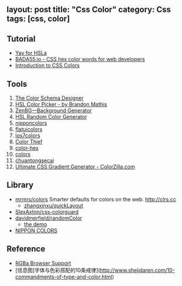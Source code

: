 layout: post
title: "Css Color"
category: Css
tags: [css, color]
---

## Tutorial

- [Yay for HSLa](http://css-tricks.com/yay-for-hsla/)
- [BADA55.io - CSS hex color words for web developers](http://bada55.io/)
- [Introduction to CSS Colors](http://sixrevisions.com/css/css-colors)

## Tools

1. [The Color Schema Designer](http://paletton.com/#uid=13F050kayGc1+Ga4mIUhqAonvAZ)
1. [HSL Color Picker - by Brandon Mathis](http://hslpicker.com/#ff0084)
1. [ZenBG—Background Generator](http://mudcu.be/bg/)
1. [HSL Random Color Generator](http://www.mattgroeber.com/utilities/random-color-generator/)
1.  [nipponcolors](http://nipponcolors.com/)
1.  [flatuicolors](http://flatuicolors.com/)
1.  [ios7colors](http://ios7colors.com/)
1.  [Color Thief](http://lokeshdhakar.com/projects/color-thief/)
1.  [color-hex](http://www.color-hex.com/)
1.  [colors](https://github.com/mrmrs/colors)
1.  [chuantongsecai](http://ylbook.com/cms/web/chuantongsecai/chuantongsecai.htm)
2. [Ultimate CSS Gradient Generator - ColorZilla.com](http://www.colorzilla.com/gradient-editor/)

## Library

- [mrmrs/colors](https://github.com/mrmrs/colors) Smarter defaults for colors on the web. <http://clrs.cc>
    + [zhangxinxu/quickLayout](https://github.com/zhangxinxu/quickLayout)
- [SlexAxton/css-colorguard](https://github.com/SlexAxton/css-colorguard)
- [davidmerfield/randomColor](https://github.com/davidmerfield/randomColor)
    + [the demo](http://llllll.li/randomColor/)
- [NIPPON COLORS](http://nipponcolors.com/)


## Reference

- [RGBa Browser Support](http://css-tricks.com/rgba-browser-support/)
- [信息图]字体与色彩搭配的10条戒律](http://www.shejidaren.com/10-commandments-of-type-and-color.html)
